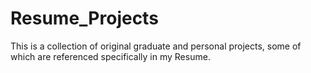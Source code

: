 # Resume_Projects
This is a collection of original graduate and personal projects, some of which are referenced specifically in my Resume.
